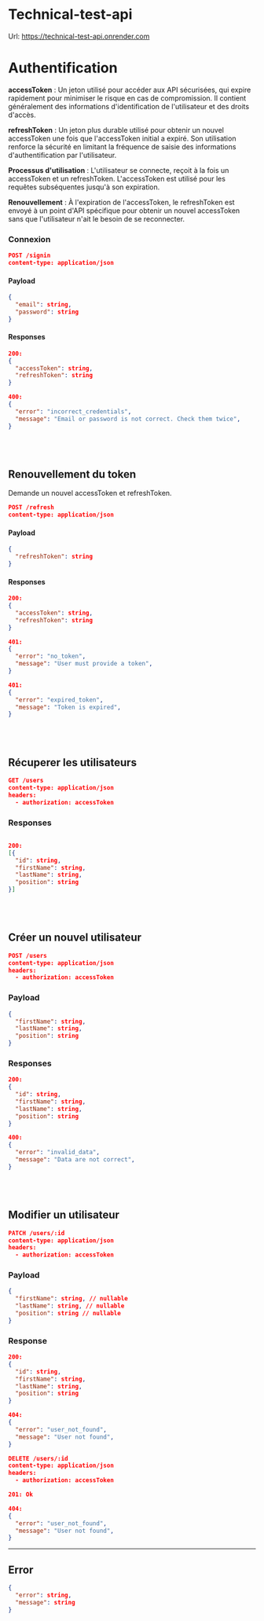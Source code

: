 # Technical-test-api

Url: https://technical-test-api.onrender.com

# Authentification

**accessToken** : Un jeton utilisé pour accéder aux API sécurisées, qui expire  rapidement pour minimiser le risque en cas de compromission. Il contient généralement des informations d'identification de l'utilisateur et des droits d'accès.

**refreshToken** : Un jeton plus durable utilisé pour obtenir un nouvel accessToken une fois que l'accessToken initial a expiré. Son utilisation renforce la sécurité en limitant la fréquence de saisie des informations d'authentification par l'utilisateur.

**Processus d'utilisation** : L'utilisateur se connecte, reçoit à la fois un accessToken et un refreshToken. L'accessToken est utilisé pour les requêtes subséquentes jusqu'à son expiration.

**Renouvellement** : À l'expiration de l'accessToken, le refreshToken est envoyé à un point d'API spécifique pour obtenir un nouvel accessToken sans que l'utilisateur n'ait le besoin de se reconnecter.

### Connexion
```json
POST /signin
content-type: application/json
```
#### Payload
```json
{
  "email": string,
  "password": string
}
```
#### Responses
```json
200:
{
  "accessToken": string,
  "refreshToken": string
}

400:
{
  "error": "incorrect_credentials",
  "message": "Email or password is not correct. Check them twice",
}
```
<br>
<br>

## Renouvellement du token
Demande un nouvel accessToken et refreshToken.

```json
POST /refresh
content-type: application/json
```
#### Payload
```json
{
  "refreshToken": string
}
```
#### Responses
```json
200:
{
  "accessToken": string,
  "refreshToken": string
}

401:
{
  "error": "no_token",
  "message": "User must provide a token",
}

401:
{
  "error": "expired_token",
  "message": "Token is expired",
}
```

<br>
<br>

## Récuperer les utilisateurs
```json
GET /users
content-type: application/json
headers:
  - authorization: accessToken

```

### Responses
```json

200:
[{
  "id": string,
  "firstName": string,
  "lastName": string,
  "position": string
}]
```
<br>
<br>

## Créer un nouvel utilisateur
```json
POST /users
content-type: application/json
headers:
  - authorization: accessToken
```
### Payload
```json
{
  "firstName": string,
  "lastName": string,
  "position": string
}
```
### Responses
```json
200:
{
  "id": string,
  "firstName": string,
  "lastName": string,
  "position": string
}

400:
{
  "error": "invalid_data",
  "message": "Data are not correct",
}
```
<br>
<br>

## Modifier un utilisateur
```json
PATCH /users/:id
content-type: application/json
headers:
  - authorization: accessToken
```
### Payload
```json
{
  "firstName": string, // nullable
  "lastName": string, // nullable
  "position": string // nullable
}
```
### Response
```json
200:
{
  "id": string,
  "firstName": string,
  "lastName": string,
  "position": string
}

404:
{
  "error": "user_not_found",
  "message": "User not found",
}
```

```json
DELETE /users/:id
content-type: application/json
headers:
  - authorization: accessToken

201: Ok

404:
{
  "error": "user_not_found",
  "message": "User not found",
}
```
---
## Error
```json
{
  "error": string,
  "message": string
}
```
